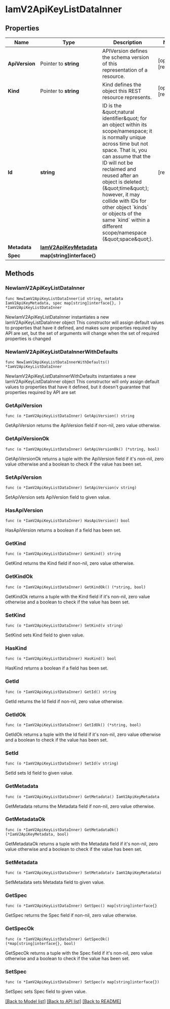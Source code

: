 # IamV2ApiKeyListDataInner

## Properties

Name | Type | Description | Notes
------------ | ------------- | ------------- | -------------
**ApiVersion** | Pointer to **string** | APIVersion defines the schema version of this representation of a resource. | [optional] [readonly] 
**Kind** | Pointer to **string** | Kind defines the object this REST resource represents. | [optional] [readonly] 
**Id** | **string** | ID is the \&quot;natural identifier\&quot; for an object within its scope/namespace; it is normally unique across time but not space. That is, you can assume that the ID will not be reclaimed and reused after an object is deleted (\&quot;time\&quot;); however, it may collide with IDs for other object &#x60;kinds&#x60; or objects of the same &#x60;kind&#x60; within a different scope/namespace (\&quot;space\&quot;). | [readonly] 
**Metadata** | [**IamV2ApiKeyMetadata**](IamV2ApiKeyMetadata.md) |  | 
**Spec** | **map[string]interface{}** |  | 

## Methods

### NewIamV2ApiKeyListDataInner

`func NewIamV2ApiKeyListDataInner(id string, metadata IamV2ApiKeyMetadata, spec map[string]interface{}, ) *IamV2ApiKeyListDataInner`

NewIamV2ApiKeyListDataInner instantiates a new IamV2ApiKeyListDataInner object
This constructor will assign default values to properties that have it defined,
and makes sure properties required by API are set, but the set of arguments
will change when the set of required properties is changed

### NewIamV2ApiKeyListDataInnerWithDefaults

`func NewIamV2ApiKeyListDataInnerWithDefaults() *IamV2ApiKeyListDataInner`

NewIamV2ApiKeyListDataInnerWithDefaults instantiates a new IamV2ApiKeyListDataInner object
This constructor will only assign default values to properties that have it defined,
but it doesn't guarantee that properties required by API are set

### GetApiVersion

`func (o *IamV2ApiKeyListDataInner) GetApiVersion() string`

GetApiVersion returns the ApiVersion field if non-nil, zero value otherwise.

### GetApiVersionOk

`func (o *IamV2ApiKeyListDataInner) GetApiVersionOk() (*string, bool)`

GetApiVersionOk returns a tuple with the ApiVersion field if it's non-nil, zero value otherwise
and a boolean to check if the value has been set.

### SetApiVersion

`func (o *IamV2ApiKeyListDataInner) SetApiVersion(v string)`

SetApiVersion sets ApiVersion field to given value.

### HasApiVersion

`func (o *IamV2ApiKeyListDataInner) HasApiVersion() bool`

HasApiVersion returns a boolean if a field has been set.

### GetKind

`func (o *IamV2ApiKeyListDataInner) GetKind() string`

GetKind returns the Kind field if non-nil, zero value otherwise.

### GetKindOk

`func (o *IamV2ApiKeyListDataInner) GetKindOk() (*string, bool)`

GetKindOk returns a tuple with the Kind field if it's non-nil, zero value otherwise
and a boolean to check if the value has been set.

### SetKind

`func (o *IamV2ApiKeyListDataInner) SetKind(v string)`

SetKind sets Kind field to given value.

### HasKind

`func (o *IamV2ApiKeyListDataInner) HasKind() bool`

HasKind returns a boolean if a field has been set.

### GetId

`func (o *IamV2ApiKeyListDataInner) GetId() string`

GetId returns the Id field if non-nil, zero value otherwise.

### GetIdOk

`func (o *IamV2ApiKeyListDataInner) GetIdOk() (*string, bool)`

GetIdOk returns a tuple with the Id field if it's non-nil, zero value otherwise
and a boolean to check if the value has been set.

### SetId

`func (o *IamV2ApiKeyListDataInner) SetId(v string)`

SetId sets Id field to given value.


### GetMetadata

`func (o *IamV2ApiKeyListDataInner) GetMetadata() IamV2ApiKeyMetadata`

GetMetadata returns the Metadata field if non-nil, zero value otherwise.

### GetMetadataOk

`func (o *IamV2ApiKeyListDataInner) GetMetadataOk() (*IamV2ApiKeyMetadata, bool)`

GetMetadataOk returns a tuple with the Metadata field if it's non-nil, zero value otherwise
and a boolean to check if the value has been set.

### SetMetadata

`func (o *IamV2ApiKeyListDataInner) SetMetadata(v IamV2ApiKeyMetadata)`

SetMetadata sets Metadata field to given value.


### GetSpec

`func (o *IamV2ApiKeyListDataInner) GetSpec() map[string]interface{}`

GetSpec returns the Spec field if non-nil, zero value otherwise.

### GetSpecOk

`func (o *IamV2ApiKeyListDataInner) GetSpecOk() (*map[string]interface{}, bool)`

GetSpecOk returns a tuple with the Spec field if it's non-nil, zero value otherwise
and a boolean to check if the value has been set.

### SetSpec

`func (o *IamV2ApiKeyListDataInner) SetSpec(v map[string]interface{})`

SetSpec sets Spec field to given value.



[[Back to Model list]](../README.md#documentation-for-models) [[Back to API list]](../README.md#documentation-for-api-endpoints) [[Back to README]](../README.md)


